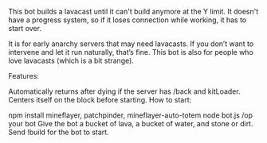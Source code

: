 This bot builds a lavacast until it can't build anymore at the Y limit. It doesn't have a progress system, so if it loses connection while working, it has to start over.

It is for early anarchy servers that may need lavacasts. If you don’t want to intervene and let it run naturally, that’s fine. This bot is also for people who love lavacasts (which is a bit strange).

Features:

Automatically returns after dying if the server has /back and kitLoader.
Centers itself on the block before starting.
How to start:

npm install mineflayer, patchpinder, mineflayer-auto-totem
node bot.js
/op your bot
Give the bot a bucket of lava, a bucket of water, and stone or dirt.
Send !build for the bot to start.
